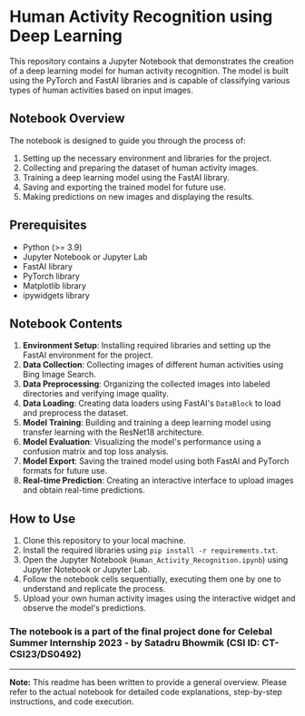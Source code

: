 # Human Activity Recognition using Deep Learning

This repository contains a Jupyter Notebook that demonstrates the creation of a deep learning model for human activity recognition. The model is built using the PyTorch and FastAI libraries and is capable of classifying various types of human activities based on input images.

## Notebook Overview

The notebook is designed to guide you through the process of:

1. Setting up the necessary environment and libraries for the project.
2. Collecting and preparing the dataset of human activity images.
3. Training a deep learning model using the FastAI library.
4. Saving and exporting the trained model for future use.
5. Making predictions on new images and displaying the results.

## Prerequisites

- Python (>= 3.9)
- Jupyter Notebook or Jupyter Lab
- FastAI library
- PyTorch library
- Matplotlib library
- ipywidgets library

## Notebook Contents

1. **Environment Setup**: Installing required libraries and setting up the FastAI environment for the project.
2. **Data Collection**: Collecting images of different human activities using Bing Image Search.
3. **Data Preprocessing**: Organizing the collected images into labeled directories and verifying image quality.
4. **Data Loading**: Creating data loaders using FastAI's `DataBlock` to load and preprocess the dataset.
5. **Model Training**: Building and training a deep learning model using transfer learning with the ResNet18 architecture.
6. **Model Evaluation**: Visualizing the model's performance using a confusion matrix and top loss analysis.
7. **Model Export**: Saving the trained model using both FastAI and PyTorch formats for future use.
8. **Real-time Prediction**: Creating an interactive interface to upload images and obtain real-time predictions.

## How to Use

1. Clone this repository to your local machine.
2. Install the required libraries using `pip install -r requirements.txt`.
3. Open the Jupyter Notebook (`Human_Activity_Recognition.ipynb`) using Jupyter Notebook or Jupyter Lab.
4. Follow the notebook cells sequentially, executing them one by one to understand and replicate the process.
5. Upload your own human activity images using the interactive widget and observe the model's predictions.


### The notebook is a part of the final project done for Celebal Summer Internship 2023 - by Satadru Bhowmik (CSI ID:  CT-CSI23/DS0492)

---

**Note:** This readme has been written to provide a general overview. Please refer to the actual notebook for detailed code explanations, step-by-step instructions, and code execution.
